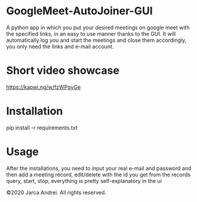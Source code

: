 # GoogleMeet-AutoJoiner-GUI
  A python app in which you put your desired meetings on google meet with the specified links, in an easy to use manner thanks to the GUI.
  It will automatically log you and start the meetings and close them accordingly, you only need the links and e-mail account.
# Short video showcase
  https://kapwi.ng/w/fzWPgyGe
# Installation
  pip install -r requirements.txt
# Usage
  After the installations, you need to input your real e-mail and password and then add a meeting record, edit/delete with the id you get from the records query, start, stop, everything is pretty self-explanatory in the ui

©2020 Jarca Andrei. All rights reserved.
  

